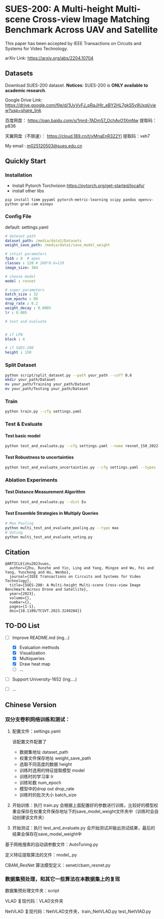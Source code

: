 # SUES-200: A Multi-height Multi-scene Cross-view Image Matching Benchmark Across UAV and Satellite

This paper has been accepted by IEEE Transactions on Circuits and Systems for Video Technology. 

arXiv Link: https://arxiv.org/abs/2204.10704

## Datasets

Download SUES-200 dataset. **Notices**: SUES-200 is **ONLY  available to academic research**.

Google Drive Link: https://drive.google.com/file/d/1UyVyFJ_pRaJHIr_eBY2HL7gkS5y9UxqI/view?usp=share_link

百度网盘：
https://pan.baidu.com/s/1mrd-7ADm57_OchAvO1XmNw
提取码：p836

天翼网盘（不限速）：
https://cloud.189.cn/t/yMnaEnR322Yj
提取码：veh7

My email : m025120503@sues.edu.cn



## Quickly Start

### Installation

- Install Pytorch Torchvision https://pytorch.org/get-started/locally/
- install other libs

```
pip install timm pyyaml pytorch-metric-learning scipy pandas opencv-python grad-cam einops
```

### Config File

default: settings.yaml

```yaml
# dateset path
dataset_path: /media/data1/Datasets
weight_save_path: /media/data1/save_model_weight

# intial parameters
fp16 : 0  # apex
classes : 120 # 200*0.6=120
image_size: 384

# choose model
model : resnet

# super parameters
batch_size : 32
num_epochs : 80
drop_rate : 0.2
weight_decay : 0.0005
lr : 0.005

# test and evaluate


# if LPN
block : 4

# if SUES-200
height : 150

```

### Split Dataset

```bash
python script/split_dataset.py --path your_path --coff 0.6
mkdir your_path/Dataset
mv your_path/Training your_path/Dataset
mv your_path/Testing your_path/Dataset
```



### Train

```bash
python train.py --cfg settings.yaml
```



### Test & Evaluate

#### Test basic model
```bash
python test_and_evaluate.py --cfg settings.yaml --name resnet_150_2022-04-25-10:26:34 --seq 3
```
#### Test Robustness to uncertainties
```bash
python test_and_evaluate_uncertainties.py --cfg settings.yaml --types ["snow", "fog"] --heights [150, 200]
```



### Ablation Experiments

#### Test Distance Measurement Algorithm
```bash
python test_and_evaluate.py --dist Eu
```
#### Test Ensemble Strategies in Multiply Queries
```bash
# Max Pooling
python multi_test_and_evaluate_pooling.py --type max
# Voting
python multi_test_and_evaluate_voting.py
```

## Citation
```text
@ARTICLE{zhu2023sues,
  author={Zhu, Runzhe and Yin, Ling and Yang, Mingze and Wu, Fei and Yang, Yuncheng and Hu, Wenbo},
  journal={IEEE Transactions on Circuits and Systems for Video Technology}, 
  title={SUES-200: A Multi-height Multi-scene Cross-view Image Benchmark Across Drone and Satellite}, 
  year={2023},
  volume={},
  number={},
  pages={1-1},
  doi={10.1109/TCSVT.2023.3249204}}

```

## TO-DO List

- [ ] Improve README.md (ing...)
  - [X] Evaluation methods
  - [X] Visualization
  - [X] Multiqueries
  - [X] Draw heat map
  - [ ] ...

- [ ] Support University-1652 (ing....)
- [ ] ...



## Chinese Version

### 双分支卷积网络训练和测试：

1. 配置文件：settings.yaml

   该配置文件配置了 

   - 数据集地址 dataset_path
   - 权重文件保存地址 weight_save_path
   - 选取不同高度的数据 height
   - 训练时选用的特征提取模型 model
   - 训练时的学习率 lr
   - 训练轮数 num_epoch
   - 模型中的drop out  drop_rate
   - 训练时的批次大小 batch_size

2. 开始训练：执行 train.py 会根据上面配置好的参数进行训练，比较好的模型权重会保存在权重文件保存地址下的save_model_weight文件夹中（训练时会自动创建该文件夹）

3. 开始测试：执行 test_and_evaluate.py 会开始测试并输出测试结果，最后的结果会保存在save_model_weight中


基于网格搜素的自动调参数文件：AutoTuning.py

定义特征提取算法的文件：model_.py

CBAM_ResNet 算法模型定义：senet/cbam_resnet.py

### 数据集预处理，和其它一些算法在本数据集上的复现

数据集预处理文件夹：script

VLAD 复现代码：VLAD文件夹

NetVLAD 复现代码：NetVLAD文件夹，train_NetVLAD.py test_NetVlAD.py


